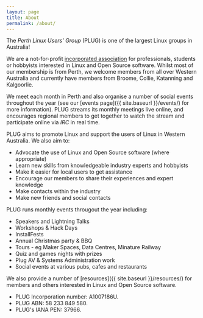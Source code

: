 ```yaml
---
layout: page
title: About
permalink: /about/
---
```


The _Perth Linux Users' Group_ (PLUG) is one of the largest Linux groups in Australia!

We are a not-for-profit [incorporated association](http://www.search.asic.gov.au/cgi-bin/gns030c?state_number=A1007186U&juris=6&hdtext=WA&srchsrc=1) for professionals, students or hobbyists interested in Linux and Open Source software. Whilst most of our membership is from Perth, we welcome members from all over Western Australia and currently have members from Broome, Collie, Katanning and Kalgoorlie.

We meet each month in Perth and also organise a number of social events throughout the year (see our [events page]({{ site.baseurl }}/events/) for more information). PLUG streams its monthly meetings live online, and encourages regional members to get together to watch the stream and participate online via _IRC_ in real time.

PLUG aims to promote Linux and support the users of Linux in Western Australia. We also aim to:

*   Advocate the use of Linux and Open Source software (where appropriate)
*   Learn new skills from knowledgeable industry experts and hobbyists
*   Make it easier for local users to get assistance
*   Encourage our members to share their experiences and expert knowledge
*   Make contacts within the industry
*   Make new friends and social contacts

PLUG runs monthly events througout the year including:

*   Speakers and Lightning Talks
*   Workshops & Hack Days
*   InstallFests
*   Annual Christmas party & BBQ
*   Tours - eg Maker Spaces, Data Centres, Minature Railway
*   Quiz and games nights with prizes
*   Plug AV & Systems Administration work
*   Social events at various pubs, cafes and restaurants

We also provide a number of [resources]({{ site.baseurl }}/resources/) for members and others interested in Linux and Open Source software.

*   PLUG Incorporation number: A1007186U. 
*   PLUG ABN: 58 233 849 580. 
*   PLUG's IANA PEN: 37966.

